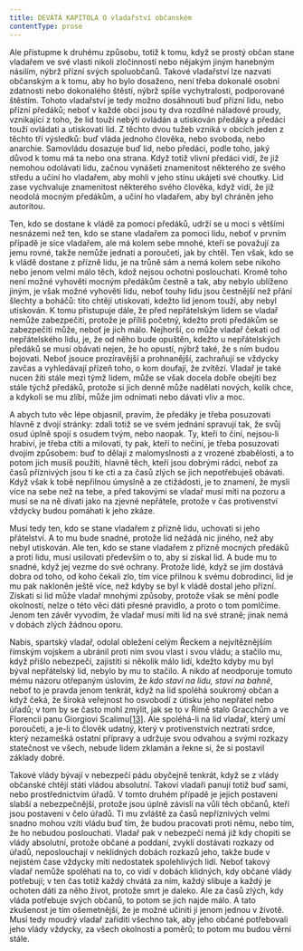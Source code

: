 ```yaml
---
title: DEVÁTÁ KAPITOLA O vladařství občanském
contentType: prose
---
```


Ale přistupme k druhému způsobu, totiž k tomu, když se prostý občan stane vladařem ve své vlasti nikoli zločinností nebo nějakým jiným hanebným násilím, nýbrž přízní svých spoluobčanů. Takové vladařství lze nazvati občanským a k tomu, aby ho bylo dosaženo, není třeba dokonalé osobní zdatnosti nebo dokonalého štěstí, nýbrž spíše vychytralosti, podporované štěstím. Tohoto vladařství je tedy možno dosáhnouti buď přízní lidu, nebo přízní předáků; neboť v každé obci jsou ty dva rozdílné náladové proudy, vznikající z toho, že lid touží nebýti ovládán a utiskován předáky a předáci touží ovládati a utiskovati lid. Z těchto dvou tužeb vzniká v obcích jeden z těchto tří výsledků: buď vláda jednoho člověka, nebo svoboda, nebo anarchie. Samovládu dosazuje buď lid, nebo předáci, podle toho, jaký důvod k tomu má ta nebo ona strana. Když totiž vlivní předáci vidí, že již nemohou odolávati lidu, začnou vynášeti znamenitost některého ze svého středu a učiní ho vladařem, aby mohli v jeho stínu ukájeti své choutky. Lid zase vychvaluje znamenitost některého svého člověka, když vidí, že již neodolá mocným předákům, a učiní ho vladařem, aby byl chráněn jeho autoritou.

Ten, kdo se dostane k vládě za pomoci předáků, udrží se u moci s většími nesnázemi než ten, kdo se stane vladařem za pomoci lidu, neboť v prvním případě je sice vladařem, ale má kolem sebe mnohé, kteří se považují za jemu rovné, takže nemůže jednati a poroučeti, jak by chtěl. Ten však, kdo se k vládě dostane z přízně lidu, je na trůně sám a nemá kolem sebe nikoho nebo jenom velmi málo těch, kdož nejsou ochotni poslouchati. Kromě toho není možné vyhověti mocným předákům čestně a tak, aby nebylo ublíženo jiným, je však možné vyhověti lidu, neboť touhy lidu jsou čestnější než přání šlechty a boháčů: tito chtějí utiskovati, kdežto lid jenom touží, aby nebyl utiskován. K tomu přistupuje dále, že před nepřátelským lidem se vladař nemůže zabezpečiti, protože je příliš početný, kdežto proti předákům se zabezpečiti může, neboť je jich málo. Nejhorší, co může vladař čekati od nepřátelského lidu, je, že od něho bude opuštěn, kdežto u nepřátelských předáků se musí obávati nejen, že ho opustí, nýbrž také, že s ním budou bojovati. Neboť jsouce prozíravější a prohnanější, zachraňují se vždycky zavčas a vyhledávají přízeň toho, o kom doufají, že zvítězí. Vladař je také nucen žíti stále mezi týmž lidem, může se však docela dobře obejíti bez stále týchž předáků, protože si jich denně může nadělati nových, kolik chce, a kdykoli se mu zlíbí, může jim odnímati nebo dávati vliv a moc.

A abych tuto věc lépe objasnil, pravím, že předáky je třeba posuzovati hlavně z dvojí stránky: zdali totiž se ve svém jednání spravují tak, že svůj osud úplně spojí s osudem tvým, nebo naopak. Ty, kteří to činí, nejsou-li hrabiví, je třeba ctíti a milovati, ty pak, kteří to nečiní, je třeba posuzovati dvojím způsobem: buď to dělají z malomyslnosti a z vrozené zbabělosti, a to potom jich musíš použíti, hlavně těch, kteří jsou dobrými rádci, neboť za časů příznivých jsou ti ke cti a za časů zlých se jich nepotřebuješ obávati. Když však k tobě nepřilnou úmyslně a ze ctižádosti, je to znamení, že myslí více na sebe než na tebe, a před takovými se vladař musí míti na pozoru a musí se na ně dívati jako na zjevné nepřátele, protože v čas protivenství vždycky budou pomáhati k jeho zkáze.

Musí tedy ten, kdo se stane vladařem z přízně lidu, uchovati si jeho přátelství. A to mu bude snadné, protože lid nežádá nic jiného, než aby nebyl utiskován. Ale ten, kdo se stane vladařem z přízně mocných předáků a proti lidu, musí usilovati především o to, aby si získal lid. A bude mu to snadné, když jej vezme do své ochrany. Protože lidé, když se jim dostává dobra od toho, od koho čekali zlo, tím více přilnou k svému dobrodinci, lid je mu pak nakloněn ještě více, než kdyby se byl k vládě dostal jeho přízní. Získati si lid může vladař mnohými způsoby, protože však se mění podle okolností, nelze o této věci dáti přesné pravidlo, a proto o tom pomlčíme. Jenom ten závěr vyvodím, že vladař musí míti lid na své straně; jinak nemá v dobách zlých žádnou oporu.

Nabis, spartský vladař, odolal obležení celým Řeckem a nejvítěznějším římským vojskem a ubránil proti nim svou vlast i svou vládu; a stačilo mu, když přišlo nebezpečí, zajistiti si několik málo lidí, kdežto kdyby mu byl býval nepřátelský lid, nebylo by mu to stačilo. A nikdo ať neodporuje tomuto mému názoru otřepaným úslovím, že _kdo staví na lidu, staví na bahně_, neboť to je pravda jenom tenkrát, když na lid spoléhá soukromý občan a když čeká, že široká veřejnost ho osvobodí z útisku jeho nepřátel nebo úřadů; v tom by se často mohl zmýlit, jak se to v Římě stalo Gracchům a ve Florencii panu Giorgiovi Scalimu[\[13\]](./resources/undefined). Ale spoléhá-li na lid vladař, který umí poroučeti, a je-li to člověk udatný, který v protivenstvích neztratí srdce, který nezamešká ostatní přípravy a udržuje svou odvahou a svými rozkazy statečnost ve všech, nebude lidem zklamán a řekne si, že si postavil základy dobré.

Takové vlády bývají v nebezpečí pádu obyčejně tenkrát, když se z vlády občanské chtějí státi vládou absolutní. Takoví vladaři panují totiž buď sami, nebo prostřednictvím úřadů. V tomto druhém případě je jejich postavení slabší a nebezpečnější, protože jsou úplně závislí na vůli těch občanů, kteří jsou postaveni v čelo úřadů. Ti mu zvláště za časů nepříznivých velmi snadno mohou vzíti vládu buď tím, že budou pracovati proti němu, nebo tím, že ho nebudou poslouchati. Vladař pak v nebezpečí nemá již kdy chopiti se vlády absolutní, protože občané a poddaní, zvyklí dostávati rozkazy od úřadů, neposlouchají v neklidných dobách rozkazů jeho, takže bude v nejistém čase vždycky míti nedostatek spolehlivých lidí. Neboť takový vladař nemůže spoléhati na to, co vidí v dobách klidných, kdy občané vlády potřebují; v ten čas totiž každý chvátá za ním, každý slibuje a každý je ochoten dáti za něho život, protože smrt je daleko. Ale za časů zlých, kdy vláda potřebuje svých občanů, to potom se jich najde málo. A tato zkušenost je tím ošemetnější, že je možné učiniti ji jenom jednou v životě. Musí tedy moudrý vladař zaříditi všechno tak, aby jeho občané potřebovali jeho vlády vždycky, za všech okolností a poměrů; to potom mu budou věrni stále.
